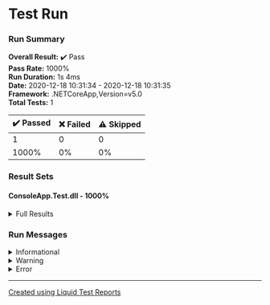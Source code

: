 ﻿
# Test Run
### Run Summary

<p>
<strong>Overall Result:</strong> ✔️ Pass <br />
<strong>Pass Rate:</strong> 1000% <br />
<strong>Run Duration:</strong> 1s 4ms <br />
<strong>Date:</strong> 2020-12-18 10:31:34 - 2020-12-18 10:31:35 <br />
<strong>Framework:</strong> .NETCoreApp,Version=v5.0 <br />
<strong>Total Tests:</strong> 1 <br />
</p>

<table>
<thead>
<tr>
<th>✔️ Passed</th>
<th>❌ Failed</th>
<th>⚠️ Skipped</th>
</tr>
</thead>
<tbody>
<tr>
<td>1</td>
<td>0</td>
<td>0</td>
</tr>
<tr>
<td>1000%</td>
<td>0%</td>
<td>0%</td>
</tr>
</tbody>
</table>

### Result Sets
#### ConsoleApp.Test.dll - 1000%
<details>
<summary>Full Results</summary>
<table>
<thead>
<tr>
<th>Result</th>
<th>Test</th>
<th>Duration</th>
</tr>
</thead>
<tr>
<td> ✔️ Passed </td>
<td>ConsoleApp.Test.NodeControllerTest.Test_GetValues_With_Name</td>
<td>2ms</td>
</tr>
</tbody>
</table>
</details>

### Run Messages
<details>
<summary>Informational</summary>
<pre><code>
[xUnit.net 00:00:00.00] xUnit.net VSTest Adapter v2.4.3+1b45f5407b (64-bit .NET 5.0.1-servicing.20575.16)
[xUnit.net 00:00:00.37]   Discovering: ConsoleApp.Test
[xUnit.net 00:00:00.39]   Discovered:  ConsoleApp.Test
[xUnit.net 00:00:00.39]   Starting:    ConsoleApp.Test
[xUnit.net 00:00:00.46]   Finished:    ConsoleApp.Test
</code></pre>
</details>

<details>
<summary>Warning</summary>
<pre><code>
</code></pre>
</details>

<details>
<summary>Error</summary>
<pre><code>
</code></pre>
</details>



----

[Created using Liquid Test Reports](https://github.com/kurtmkurtm/LiquidTestReports)